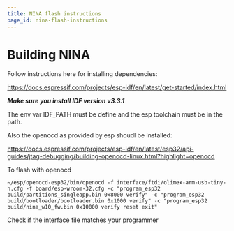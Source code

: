 ```yaml
---
title: NINA flash instructions
page_id: nina-flash-instructions
---
```



# Building NINA 

Follow instructions here for installing dependencies:

https://docs.espressif.com/projects/esp-idf/en/latest/get-started/index.html

***Make sure you install IDF version v3.3.1***

The env var IDF_PATH must be define and the esp toolchain must be in the path.

Also the openocd as provided by esp shoudl be installed:

https://docs.espressif.com/projects/esp-idf/en/latest/esp32/api-guides/jtag-debugging/building-openocd-linux.html?highlight=openocd

To flash with openocd

	~/esp/openocd-esp32/bin/openocd -f interface/ftdi/olimex-arm-usb-tiny-h.cfg -f board/esp-wroom-32.cfg -c "program_esp32 build/partitions_singleapp.bin 0x8000 verify" -c "program_esp32 build/bootloader/bootloader.bin 0x1000 verify" -c "program_esp32 build/nina_w10_fw.bin 0x10000 verify reset exit"

Check if the interface file matches your programmer
